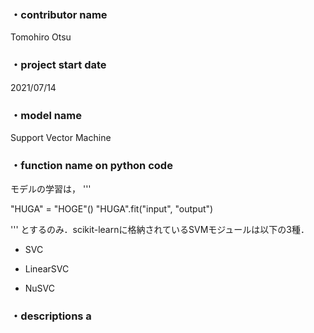 ### ・contributor name
Tomohiro Otsu
### ・project start date 
2021/07/14
### ・model name
Support Vector Machine
### ・function name on python code
モデルの学習は，
'''

"HUGA" = "HOGE"()
"HUGA".fit("input", "output")

'''
とするのみ．scikit-learnに格納されているSVMモジュールは以下の3種．
- SVC

- LinearSVC

- NuSVC
### ・descriptions a